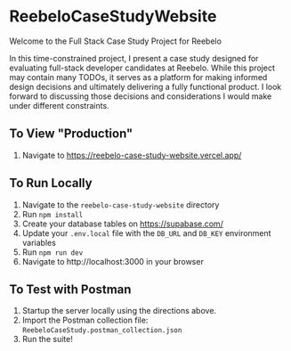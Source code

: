 # ReebeloCaseStudyWebsite
Welcome to the Full Stack Case Study Project for Reebelo

In this time-constrained project, I present a case study designed for evaluating full-stack developer candidates at Reebelo. While this project may contain many TODOs, it serves as a platform for making informed design decisions and ultimately delivering a fully functional product. I look forward to discussing those decisions and considerations I would make under different constraints.

## To View "Production"
1. Navigate to https://reebelo-case-study-website.vercel.app/

## To Run Locally
1. Navigate to the `reebelo-case-study-website` directory
2. Run `npm install`
3. Create your database tables on https://supabase.com/
4. Update your `.env.local` file with the `DB_URL` and `DB_KEY` environment variables
5. Run `npm run dev`
6. Navigate to http://localhost:3000 in your browser

## To Test with Postman
1. Startup the server locally using the directions above.
2. Import the Postman collection file: `ReebeloCaseStudy.postman_collection.json`
3. Run the suite!
